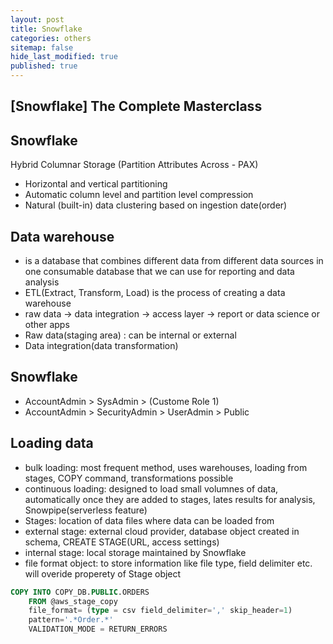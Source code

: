 ```yaml
---
layout: post
title: Snowflake 
categories: others
sitemap: false
hide_last_modified: true
published: true
---
```


## [Snowflake] The Complete Masterclass

## Snowflake
Hybrid Columnar Storage (Partition Attributes Across - PAX)
- Horizontal and vertical partitioning
- Automatic column level and partition level compression
- Natural (built-in) data clustering based on ingestion date(order)

## Data warehouse
- is a database that combines different data from different data sources in one consumable database that we can use for reporting and data analysis
- ETL(Extract, Transform, Load) is the process of creating a data warehouse
- raw data -> data integration -> access layer -> report or data science or other apps
- Raw data(staging area) : can be internal or external
- Data integration(data transformation)

## Snowflake
- AccountAdmin > SysAdmin > (Custome Role 1)
- AccountAdmin > SecurityAdmin > UserAdmin > Public

## Loading data
- bulk loading: most frequent method, uses warehouses, loading from stages, COPY command, transformations possible
- continuous loading: designed to load small volumnes of data, automatically once they are added to stages, lates results for analysis, Snowpipe(serverless feature)
- Stages: location of data files where data can be loaded from
- external stage: external cloud provider, database object created in schema, CREATE STAGE(URL, access settings)
- internal stage: local storage maintained by Snowflake
- file format object: to store information like file type, field delimiter etc. will overide properety of Stage object

~~~ sql
COPY INTO COPY_DB.PUBLIC.ORDERS
    FROM @aws_stage_copy
    file_format= (type = csv field_delimiter=',' skip_header=1)
    pattern='.*Order.*'
    VALIDATION_MODE = RETURN_ERRORS
~~~



